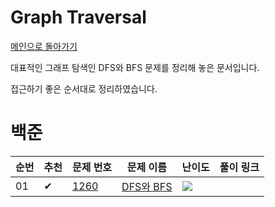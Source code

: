 # Graph Traversal

[메인으로 돌아가기](../../README.md)

대표적인 그래프 탐색인 DFS와 BFS 문제를 정리해 놓은 문서입니다.

접근하기 좋은 순서대로 정리하였습니다.

# 백준

| 순번 | 추천 | 문제 번호                                                               | 문제 이름                                                                    | 난이도                                                  | 풀이 링크 |
| ---- | ---- | ----------------------------------------------------------------------- | ---------------------------------------------------------------------------- | ------------------------------------------------------- | --------- |
| 01   | ✔    | <a href="https://www.acmicpc.net/problem/1260" target="_black">1260</a> | <a href="https://www.acmicpc.net/problem/1260" target="_black">DFS와 BFS</a> | <img src="https://static.solved.ac/tier_small/9.svg" /> |           |
